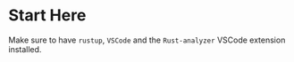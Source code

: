 # Start Here

Make sure to have `rustup`, `VSCode` and the `Rust-analyzer` VSCode extension installed.
